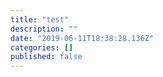 ```yaml
---
title: "test"
description: ""
date: "2019-06-11T18:38:28.136Z"
categories: []
published: false
---
```



